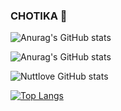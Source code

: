### CHOTIKA 👋

![Anurag's GitHub stats](https://github-readme-stats.vercel.app/api?username=anuraghazra&hide=contribs,prs)

![Anurag's GitHub stats](https://github-readme-stats.vercel.app/api?username=anuraghazra&show_icons=true)

![Nuttlove GitHub stats](https://github-readme-stats.vercel.app/api?username=nuttylove&show_icons=true&theme=cobalt&include_all_commits=true&count_private=true&layout=compact)

[![Top Langs](https://github-readme-stats.vercel.app/api/top-langs/?username=nuttylove&langs_count=10&layout=compact)](https://github.com/anuraghazra/github-readme-stats)

